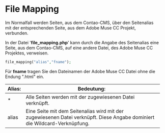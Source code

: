 # File Mapping

Im Normalfall werden Seiten, aus dem Contao-CMS, über den Seitenalias mit der entsprechenden Seite, aus dem Adobe Muse CC Projekt, verbunden.

In der Datei '**file_mapping.php**' kann durch die Angabe des Seitenalias eine Seite, aus dem Contao-CMS, auf eine andere Datei, des Adobe Muse CC Projektes, verweisen.

```php
file_mapping("alias","fname");
```

Für **fname** tragen Sie den Dateinamen der Adobe Muse CC Datei ohne die Endung ".html" ein.

| Alias: | Bedeutung: |
| -- | -- |
| * |Alle Seiten werden mit der zugewiesenen Datei verknüpft.|
| alias |Eine Seite mit dem Seitenalias wird mit der zugewiesenen Datei verknüpft. Diese Angabe dominiert die Wildcard-Verknüpfung.|

